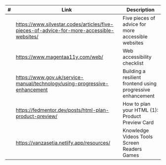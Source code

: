 <!-- prettier-ignore -->
|#| Link | Description |
|------|-------------|-------------|
||https://www.silvestar.codes/articles/five-pieces-of-advice-for-more-accessible-websites/|Five pieces of advice for more accessible websites|
||https://www.magentaa11y.com/web/|Web accessibility checklist|
||https://www.gov.uk/service-manual/technology/using-progressive-enhancement|Building a resilient frontend using progressive enhancement|
||https://fedmentor.dev/posts/html-plan-product-preview/|How to plan your HTML (1): Product Preview Card|
||https://vanzasetia.netlify.app/resources/|Knowledge Videos Tools Screen Readers Games|
